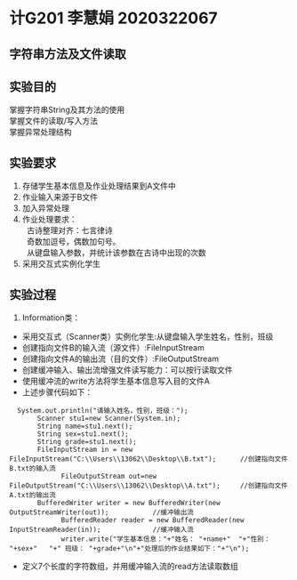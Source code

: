 # 计G201 李慧娟 2020322067
## 字符串方法及文件读取
## 实验目的  
掌握字符串String及其方法的使用   
掌握文件的读取/写入方法  
掌握异常处理结构 
## 实验要求
1. 存储学生基本信息及作业处理结果到A文件中  
2. 作业输入来源于B文件  
3. 加入异常处理  
4. 作业处理要求：  
&nbsp; 古诗整理对齐：七言律诗  
&nbsp; 奇数加逗号，偶数加句号。  
&nbsp; 从键盘输入参数，并统计该参数在古诗中出现的次数  
5. 采用交互式实例化学生  
## 实验过程
1. Information类：  
+ 采用交互式（Scanner类）实例化学生:从键盘输入学生姓名，性别，班级  
+ 创建指向文件B的输入流（源文件）:FileInputStream  
+ 创建指向文件A的输出流（目的文件）:FileOutputStream  
+ 创建缓冲输入、输出流增强文件读写能力：可以按行读取文件  
+ 使用缓冲流的write方法将学生基本信息写入目的文件A  
+ 上述步骤代码如下：
 ```  
   System.out.println("请输入姓名，性别，班级：");
        Scanner stu1=new Scanner(System.in);
        String name=stu1.next();
        String sex=stu1.next();
        String grade=stu1.next();
        FileInputStream in = new FileInputStream("C:\\Users\\13062\\Desktop\\B.txt");      //创建指向文件B.txt的输入流
              FileOutputStream out=new FileOutputStream("C:\\Users\\13062\\Desktop\\A.txt");     //创建指向文件A.txt的输出流
        BufferedWriter writer = new BufferedWriter(new OutputStreamWriter(out));           //缓冲输出流
              BufferedReader reader = new BufferedReader(new InputStreamReader(in));             //缓冲输入流
              writer.write("学生基本信息："+"姓名： "+name+"  "+"性别： "+sex+"   "+" 班级： "+grade+"\n"+"处理后的作业结果如下："+"\n");    
  ```   
+ 定义7个长度的字符数组，并用缓冲输入流的read方法读取数组  
